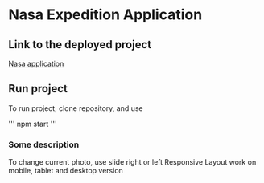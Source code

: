 # Nasa Expedition Application

## Link to the deployed project
[Nasa application](https://react-chat-app-three.vercel.app/)

## Run project
To run project, clone repository, and use

'''
npm start
''' 

### Some description
To change current photo, use slide right or left
Responsive Layout work on mobile, tablet and desktop version